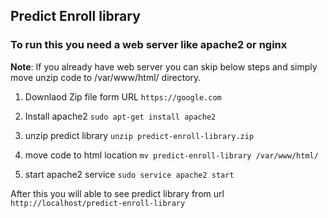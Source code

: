 ## Predict Enroll library ##

### To run this you need a web server like apache2 or nginx ###

**Note**: If you already have web server you can skip below steps and simply move unzip code to /var/www/html/ directory.

1. Downlaod Zip file form URL `https://google.com`

2. Install apache2  `sudo apt-get install apache2`

3. unzip predict library `unzip predict-enroll-library.zip` 

4. move code to html location `mv predict-enroll-library /var/www/html/`

5. start apache2 service `sudo service apache2 start`

After this you will able to see predict library from url `http://localhost/predict-enroll-library`